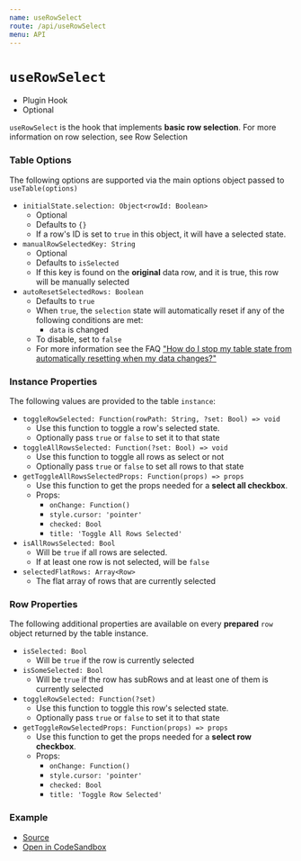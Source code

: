 ```yaml
---
name: useRowSelect
route: /api/useRowSelect
menu: API
---
```


# `useRowSelect`

- Plugin Hook
- Optional

`useRowSelect` is the hook that implements **basic row selection**. For more information on row selection, see Row Selection

### Table Options

The following options are supported via the main options object passed to `useTable(options)`

- `initialState.selection: Object<rowId: Boolean>`
  - Optional
  - Defaults to `{}`
  - If a row's ID is set to `true` in this object, it will have a selected state.
- `manualRowSelectedKey: String`
  - Optional
  - Defaults to `isSelected`
  - If this key is found on the **original** data row, and it is true, this row will be manually selected
- `autoResetSelectedRows: Boolean`
  - Defaults to `true`
  - When `true`, the `selection` state will automatically reset if any of the following conditions are met:
    - `data` is changed
  - To disable, set to `false`
  - For more information see the FAQ ["How do I stop my table state from automatically resetting when my data changes?"](./faq#how-do-i-stop-my-table-state-from-automatically-resetting-when-my-data-changes)

### Instance Properties

The following values are provided to the table `instance`:

- `toggleRowSelected: Function(rowPath: String, ?set: Bool) => void`
  - Use this function to toggle a row's selected state.
  - Optionally pass `true` or `false` to set it to that state
- `toggleAllRowsSelected: Function(?set: Bool) => void`
  - Use this function to toggle all rows as select or not
  - Optionally pass `true` or `false` to set all rows to that state
- `getToggleAllRowsSelectedProps: Function(props) => props`
  - Use this function to get the props needed for a **select all checkbox**.
  - Props:
    - `onChange: Function()`
    - `style.cursor: 'pointer'`
    - `checked: Bool`
    - `title: 'Toggle All Rows Selected'`
- `isAllRowsSelected: Bool`
  - Will be `true` if all rows are selected.
  - If at least one row is not selected, will be `false`
- `selectedFlatRows: Array<Row>`
  - The flat array of rows that are currently selected

### Row Properties

The following additional properties are available on every **prepared** `row` object returned by the table instance.

- `isSelected: Bool`
  - Will be `true` if the row is currently selected
- `isSomeSelected: Bool`
  - Will be `true` if the row has subRows and at least one of them is currently selected
- `toggleRowSelected: Function(?set)`
  - Use this function to toggle this row's selected state.
  - Optionally pass `true` or `false` to set it to that state
- `getToggleRowSelectedProps: Function(props) => props`
  - Use this function to get the props needed for a **select row checkbox**.
  - Props:
    - `onChange: Function()`
    - `style.cursor: 'pointer'`
    - `checked: Bool`
    - `title: 'Toggle Row Selected'`

### Example

- [Source](https://github.com/tannerlinsley/react-table/tree/master/examples/row-selection)
- [Open in CodeSandbox](https://codesandbox.io/s/github/tannerlinsley/react-table/tree/master/examples/row-selection)
